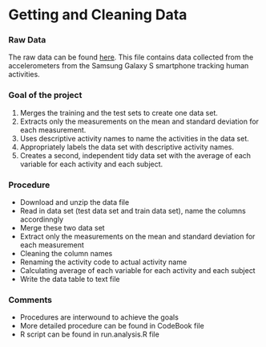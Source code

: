 Getting and Cleaning Data
=========================

### Raw Data
The raw data can be found [here](https://d396qusza40orc.cloudfront.net/getdata%2Fprojectfiles%2FUCI%20HAR%20Dataset.zip).
This file contains data collected from the accelerometers from the Samsung Galaxy S smartphone tracking human activities.

### Goal of the project
1. Merges the training and the test sets to create one data set.
1. Extracts only the measurements on the mean and standard deviation for each measurement.
1. Uses descriptive activity names to name the activities in the data set.
1. Appropriately labels the data set with descriptive activity names.
1. Creates a second, independent tidy data set with the average of each variable for each activity and each subject.

### Procedure
* Download and unzip the data file
* Read in data set (test data set and train data set), name the columns accordinngly
* Merge these two data set
* Extract only the measurements on the mean and standard deviation for each measurement
* Cleaning the column names
* Renaming the activity code to actual activity name
* Calculating average of each variable for each activity and each subject
* Write the data table to text file 

### Comments
* Procedures are interwound to achieve the goals
* More detailed procedure can be found in CodeBook file
* R script can be found in run.analysis.R file
